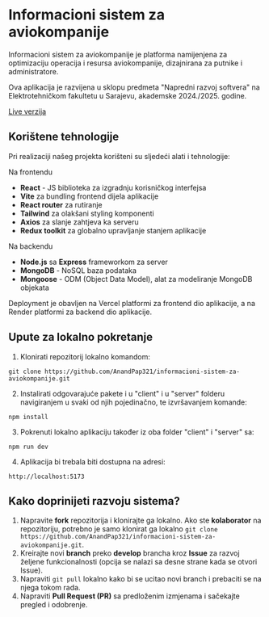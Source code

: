 # Informacioni sistem za aviokompanije

Informacioni sistem za aviokompanije je platforma namijenjena za optimizaciju operacija i resursa aviokompanije, dizajnirana za putnike i administratore.

Ova aplikacija je razvijena u sklopu predmeta "Napredni razvoj softvera" na Elektrotehničkom fakultetu u Sarajevu, akademske 2024./2025. godine.

[Live verzija](https://informacioni-sistem-za-aviokompanije.vercel.app/)

## Korištene tehnologije

Pri realizaciji našeg projekta korišteni su sljedeći alati i tehnologije:

Na frontendu

- **React** - JS biblioteka za izgradnju korisničkog interfejsa
- **Vite** za bundling frontend dijela aplikacije
- **React router** za rutiranje
- **Tailwind** za olakšani styling komponenti
- **Axios** za slanje zahtjeva ka serveru
- **Redux toolkit** za globalno upravljanje stanjem aplikacije

Na backendu

- **Node.js** sa **Express** frameworkom za server
- **MongoDB** - NoSQL baza podataka
- **Mongoose** - ODM (Object Data Model), alat za modeliranje MongoDB objekata

Deployment je obavljen na Vercel platformi za frontend dio aplikacije, a na Render platformi za backend dio aplikacije.

## Upute za lokalno pokretanje

1. Klonirati repozitorij lokalno komandom:

`git clone https://github.com/AnandPap321/informacioni-sistem-za-aviokompanije.git`

2. Instalirati odgovarajuće pakete i u "client" i u "server" folderu navigiranjem u svaki od njih pojedinačno, te izvršavanjem komande:

`npm install`

3. Pokrenuti lokalno aplikaciju također iz oba folder "client" i "server" sa:

`npm run dev`

4. Aplikacija bi trebala biti dostupna na adresi:

`http://localhost:5173`

## Kako doprinijeti razvoju sistema?

1. Napravite **fork** repozitorija i klonirajte ga lokalno. Ako ste **kolaborator** na repozitoriju, potrebno je samo klonirat ga lokalno `git clone https://github.com/AnandPap321/informacioni-sistem-za-aviokompanije.git`.
2. Kreirajte novi **branch** preko **develop** brancha kroz **Issue** za razvoj željene funkcionalnosti (opcija se nalazi sa desne strane kada se otvori Issue).
3. Napraviti `git pull` lokalno kako bi se ucitao novi branch i prebaciti se na njega tokom rada.
4. Napraviti **Pull Request (PR)** sa predloženim izmjenama i sačekajte pregled i odobrenje.
